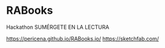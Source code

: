 # RABooks
Hackathon SUMÉRGETE EN LA LECTURA

https://pericena.github.io/RABooks.io/
https://sketchfab.com/

